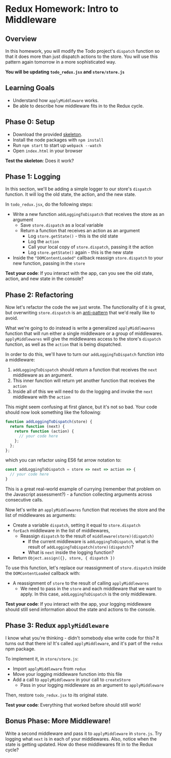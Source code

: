 # Redux Homework: Intro to Middleware

## Overview

In this homework, you will modify the Todo project's `dispatch` function
so that it does more than just dispatch actions to the store. You will use this
pattern again tomorrow in a more sophisticated way.

**You will be updating `todo_redux.jsx` and `store/store.js`**

## Learning Goals

+ Understand how `applyMiddleware` works.
+ Be able to describe how middleware fits in to the Redux cycle.

## Phase 0: Setup

+ Download the provided [skeleton](http://assets.aaonline.io/fullstack/react/projects/todos/solution_1.zip).
+ Install the node packages with `npm install`
+ Run `npm start` to start up `webpack --watch`
+ Open `index.html` in your browser

**Test the skeleton**: Does it work?

## Phase 1: Logging

In this section, we'll be adding a simple logger to our store's `dispatch`
function. It will log the old state, the action, and the new state.

In `todo_redux.jsx`, do the following steps:
+ Write a new function `addLoggingToDispatch` that receives the store as an
  argument
  + Save `store.dispatch` as a local variable
  + Return a function that receives an action as an argument
    + Log `store.getState()` - this is the old state
    + Log the `action`
    + Call your local copy of `store.dispatch`, passing it the action
    + Log `store.getState()` again - this is the new state
+ Inside the `"DOMContentLoaded"` callback reassign `store.dispatch` to your new
function, passing in the `store`

**Test your code**: If you interact with the app, can you see the old state,
action, and new state in the console?

## Phase 2: Refactoring

Now let's refactor the code the we just wrote. The functionality of it is great,
but overwriting `store.dispatch` is an [anti-pattern][anti-pattern] that we'd
really like to avoid.

What we're going to do instead is write a generalized `applyMiddlewares`
function that will run either a single middleware or a group of middlewares.
`applyMiddlewares` will give the middlewares access to the store's `dispatch`
function, as well as the `action` that is being dispatched.

In order to do this, we'll have to turn our `addLoggingToDispatch` function into
a middleware:

1. `addLoggingToDispatch` should return a function that receives the `next`
  middleware as an argument.
1. This inner function will return yet another function that receives the `action`
1. Inside all of this we will need to do the logging and invoke the `next`
  middleware with the `action`

This might seem confusing at first glance, but it's not so bad. Your code should
now look something like the following:

```javascript
function addLoggingToDispatch(store) {
  return function (next) {
    return function (action) {
      // your code here
    };
  };
};
```
which you can refactor using ES6 fat arrow notation to:

```javascript
const addLoggingToDispatch = store => next => action => {
  // your code here
}
```

This is a great real-world example of currying (remember that problem on the
Javascript assessment?) - a function collecting arguments across consecutive
calls.

Now let's write an `applyMiddlewares` function that receives the store and the
list of middlewares as arguments:
+ Create a variable `dispatch`, setting it equal to `store.dispatch`
+ `forEach` middleware in the list of middlewares,
  + Reassign `dispatch` to the result of `middleware(store)(dispatch)`
    + If the current middleware is `addLoggingToDispatch`, what is the result of
    `addLoggingToDispatch(store)(dispatch)`?
    + What is `next` inside the logging function?
+ Return `Object.assign({}, store, { dispatch })`

To use this function, let's replace our reassignment of `store.dispatch` inside
the `DOMContentLoaded` callback with:
+ A reassignment of `store` to the result of calling `applyMiddlewares`
  + We need to pass in the `store` and each middleware that we want to apply. In
  this case, `addLoggingToDispatch` is the only middleware.

**Test your code**: If you interact with the app, your logging middleware should
still send information about the state and actions to the console.

## Phase 3: Redux `applyMiddleware`

I know what you're thinking - didn't somebody else write code for this? It turns
out that there is! It's called `applyMiddleware`, and it's part of the `redux`
npm package.

To implement it, in `store/store.js`:
+ Import `applyMiddleware` from `redux`
+ Move your logging middleware function into this file
+ Add a call to `applyMiddleware` in your call to `createStore`
  + Pass in your logging middleware as an argument to `applyMiddleware`

Then, restore `todo_redux.jsx` to its original state.

**Test your code**: Everything that worked before should still work!

## Bonus Phase: More Middleware!

Write a second middleware and pass it to `applyMiddleware` in `store.js`. Try
logging what `next` is in each of your middlewares. Also, notice when the state
is getting updated. How do these middlewares fit in to the Redux cycle?

[anti-pattern]: https://en.wikipedia.org/wiki/Anti-pattern
